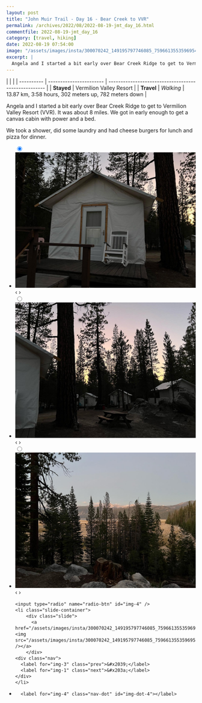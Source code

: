 ```yaml
---
layout: post
title: "John Muir Trail - Day 16 - Bear Creek to VVR"
permalink: /archives/2022/08/2022-08-19-jmt_day_16.html
commentfile: 2022-08-19-jmt_day_16
category: [travel, hiking]
date: 2022-08-19 07:54:00
image: "/assets/images/insta/300070242_149195797746085_7596613553596954511_n_17949846025978041.jpg"
excerpt: |
  Angela and I started a bit early over Bear Creek Ridge to get to Vermilion Valley Resort (VVR). It was about 8 miles.
---
```


|            |                         |
| ---------- | ----------------------- | ---------------------------------------------------- |
| **Stayed** | Vermilion Valley Resort |
| **Travel** | _Walking_               | 13.87 km, 3:58 hours, 302 meters up, 782 meters down |

Angela and I started a bit early over Bear Creek Ridge to get to Vermilion Valley Resort (VVR). It was about 8 miles. We got in early enough to get a canvas cabin with power and a bed.

We took a shower, did some laundry and had cheese burgers for lunch and pizza for dinner.

<ul class="slides">
    <input type="radio" name="radio-btn" id="img-1" checked="checked" />
    <li class="slide-container">
        <div class="slide">
          <a href="/assets/images/insta/300136802_604604754602776_6118426729863133485_n_17992448419520387.jpg"><img src="/assets/images/insta/300136802_604604754602776_6118426729863133485_n_17992448419520387.jpg" /></a>
        </div>
    <div class="nav">
      <label for="img-4" class="prev">&#x2039;</label>
      <label for="img-2" class="next">&#x203a;</label>
    </div>
    </li>
        <input type="radio" name="radio-btn" id="img-2"  />
    <li class="slide-container">
        <div class="slide">
          <a href="/assets/images/insta/300209468_158698653418134_8903271638275486654_n_17940659309332070.jpg"><img src="/assets/images/insta/300209468_158698653418134_8903271638275486654_n_17940659309332070.jpg" /></a>
        </div>
    <div class="nav">
      <label for="img-1" class="prev">&#x2039;</label>
      <label for="img-3" class="next">&#x203a;</label>
    </div>
    </li>
        <input type="radio" name="radio-btn" id="img-3"  />
    <li class="slide-container">
        <div class="slide">
          <a href="/assets/images/insta/300595453_588294842947866_1858242308363833728_n_18224881297146423.jpg"><img src="/assets/images/insta/300595453_588294842947866_1858242308363833728_n_18224881297146423.jpg" /></a>
        </div>
    <div class="nav">
      <label for="img-2" class="prev">&#x2039;</label>
      <label for="img-4" class="next">&#x203a;</label>
    </div>
    </li>
    
    <input type="radio" name="radio-btn" id="img-4" />
    <li class="slide-container">
        <div class="slide">
          <a href="/assets/images/insta/300070242_149195797746085_7596613553596954511_n_17949846025978041.jpg"><img src="/assets/images/insta/300070242_149195797746085_7596613553596954511_n_17949846025978041.jpg" /></a>
        </div>
    <div class="nav">
      <label for="img-3" class="prev">&#x2039;</label>
      <label for="img-1" class="next">&#x203a;</label>
    </div>
    </li>
			
<li class="nav-dots">
      <label for="img-1" class="nav-dot" id="img-dot-1"></label>
      <label for="img-2" class="nav-dot" id="img-dot-2"></label>
      <label for="img-3" class="nav-dot" id="img-dot-3"></label>

      <label for="img-4" class="nav-dot" id="img-dot-4"></label>

</li>
</ul>
